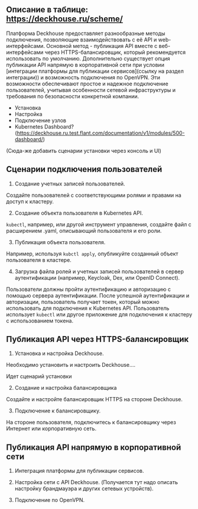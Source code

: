 ## Описание в таблице: https://deckhouse.ru/scheme/

Платформа Deckhouse предоставляет разнообразные методы подключения, позволяющие взаимодействовать с её API и web-интерфейсами.
Основной метод - публикация API вместе с веб-интерфейсами через HTTPS-балансировщик, который рекомендуется использовать по умолчанию. Дополнительно существует опция публикации API напрямую в корпоративной сети при условии [интеграции платформы для публикации сервисов](ссылку на раздел интеграции)) и возможность подключения по OpenVPN.
Эти возможности обеспечивают простое и надежное подключение пользователей, учитывая особенности сетевой инфраструктуры и требования по безопасности конкретной компании.

   * Установка
   * Настройка
   * Подключение узлов
   * Kubernetes Dashboard? (https://deckhouse.ru.test.flant.com/documentation/v1/modules/500-dashboard/)
   
   (Сюда-же добавить сценарии установки через консоль и UI)


## Сценарии подключения пользователей

1. Создание учетных записей пользователей. 

Создайте пользователей с соответствующими ролями и правами на доступ к кластеру.

2. Создание объекта пользователя в Kubernetes API.

`kubectl`, например, или другой инструмент управления, создайте файл с расширением .yaml, описывающий пользователя и его роли.

3. Публикация объекта пользователя.

Например, используя `kubctl apply`, опубликуйте созданный объект пользователя в кластере.

4. Загрузка файла ролей и учетных записей пользователей в сервер аутентификации (например, Keycloak, Dex, или OpenID Connect).

Пользователи должны пройти аутентификацию и авторизацию с помощью сервера аутентификации.
После успешной аутентификации и авторизации, пользователь получает токен, который можно использовать для подключения к Kubernetes API.
Пользователь использует `kubectl` или другое приложение для подключения к кластеру с использованием токена.


## Публикация API через HTTPS-балансировщик

1. Установка и настройка Deckhouse.

Необходимо установить и настроить Deckhouse....

Идет сценарий установки

2. Создание и настройка балансировщика

 Создайте и настройте балансировщик HTTPS на стороне Deckhouse.
 
3. Подключение к балансировщику.

На стороне пользователя, подключитесь к балансировщику через Интернет или корпоративную сеть.

## Публикация API напрямую в корпоративной сети

1. Интеграция платформы для публикации сервисов.

2. Настройка сети с API Deckhouse. (Получается тут надо описать настройку брандмауэра и других сетевых устройств).

3. Подключение по OpenVPN.


